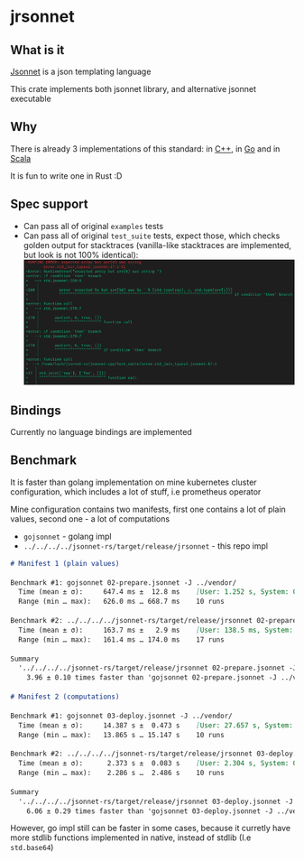 # jrsonnet

## What is it

[Jsonnet](https://jsonnet.org/) is a json templating language

This crate implements both jsonnet library, and alternative jsonnet executable

## Why

There is already 3 implementations of this standard: in [C++](https://github.com/google/jsonnet), in [Go](https://github.com/google/go-jsonnet/) and in [Scala](https://github.com/databricks/sjsonnet)

It is fun to write one in Rust :D

## Spec support

- Can pass all of original `examples` tests
- Can pass all of original `test_suite` tests, expect those, which checks golden output for stacktraces (vanilla-like stacktraces are implemented, but look is not 100% identical): ![Example output](./traces.png)

## Bindings

Currently no language bindings are implemented

## Benchmark

It is faster than golang implementation on mine kubernetes cluster configuration, which includes a lot of stuff, i.e prometheus operator

Mine configuration contains two manifests, first one contains a lot of plain values, second one - a lot of computations

- `gojsonnet` - golang impl
- `../../../../jsonnet-rs/target/release/jrsonnet` - this repo impl

```markdown
# Manifest 1 (plain values)

Benchmark #1: gojsonnet 02-prepare.jsonnet -J ../vendor/
  Time (mean ± σ):     647.4 ms ±  12.8 ms    [User: 1.252 s, System: 0.069 s]
  Range (min … max):   626.0 ms … 668.7 ms    10 runs

Benchmark #2: ../../../../jsonnet-rs/target/release/jrsonnet 02-prepare.jsonnet -J ../vendor/
  Time (mean ± σ):     163.7 ms ±   2.9 ms    [User: 138.5 ms, System: 24.6 ms]
  Range (min … max):   161.4 ms … 174.0 ms    17 runs

Summary
  '../../../../jsonnet-rs/target/release/jrsonnet 02-prepare.jsonnet -J ../vendor/' ran
    3.96 ± 0.10 times faster than 'gojsonnet 02-prepare.jsonnet -J ../vendor/'

# Manifest 2 (computations)

Benchmark #1: gojsonnet 03-deploy.jsonnet -J ../vendor/
  Time (mean ± σ):     14.387 s ±  0.473 s    [User: 27.657 s, System: 0.226 s]
  Range (min … max):   13.865 s … 15.147 s    10 runs

Benchmark #2: ../../../../jsonnet-rs/target/release/jrsonnet 03-deploy.jsonnet -J ../vendor/
  Time (mean ± σ):      2.373 s ±  0.083 s    [User: 2.304 s, System: 0.063 s]
  Range (min … max):    2.286 s …  2.486 s    10 runs

Summary
  '../../../../jsonnet-rs/target/release/jrsonnet 03-deploy.jsonnet -J ../vendor/' ran
    6.06 ± 0.29 times faster than 'gojsonnet 03-deploy.jsonnet -J ../vendor/'
```

However, go impl still can be faster in some cases, because it curretly have more stdlib functions implemented in native, instead of stdlib (I.e `std.base64`)
